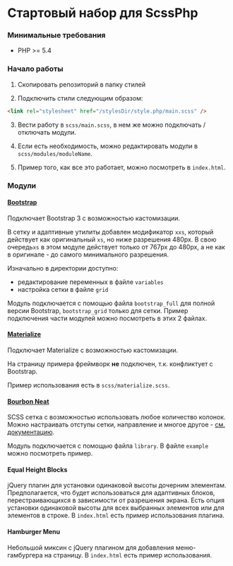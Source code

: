 # Стартовый набор для ScssPhp



### Минимальные требования

* PHP >= 5.4



### Начало работы

1. Скопировать репозиторий в папку стилей

2. Подключить стили следующим образом:
```html
<link rel="stylesheet" href="/stylesDir/style.php/main.scss" />
```

3. Вести работу в ``scss/main.scss``, в нем же можно подключать / отключать модули.

4. Если есть необходимость, можно редактировать модули в ``scss/modules/moduleName``.

5. Пример того, как все это работает, можно посмотреть в ``index.html``.



### Модули


#### [Bootstrap](http://getbootstrap.com/css/#sass)

Подключает Bootstrap 3 с возможностью кастомизации.

В сетку и адаптивные утилиты добавлен модификатор ``xxs``, который действует как оригинальный ``xs``, но ниже разрешения 480px. В свою очередь``xs`` в этом модуле действует только от 767px до 480px, а не как в оригинале - до самого минимального разрешения.

Изначально в директории доступно:
* редактирование переменных в файле ``variables``
* настройка сетки в файле ``grid``

Модуль подключается с помощью файла ``bootstrap_full`` для полной версии Bootstrap, ``bootstrap_grid`` только для сетки.
Пример подключения части модулей можно посмотреть в этих 2 файлах.


#### [Materialize](http://materializecss.com/)

Подключает Materialize с возможностью кастомизации.

На страницу примера фреймворк **не** подключен, т.к. конфликтует с Bootstrap.

Пример использования есть в ``scss/materialize.scss``.


#### [Bourbon Neat](http://neat.bourbon.io/examples/)

SCSS сетка с возможностью использовать любое количество колонок.
Можно настраивать отступы сетки, направление и многое другое - [см. документацию](http://thoughtbot.github.io/neat-docs/latest/).

Модуль подключается с помощью файла ``library``. В файле ``example`` можно посмотреть пример.


#### Equal Height Blocks

jQuery плагин для установки одинаковой высоты дочерним элементам. Предполагается, что будет использоваться для адаптивных блоков, перестраивающихся в зависимости от разрешения экрана.
Есть опция установки одинаковой высоты для всех выбранных элементов или для элементов в строке. В ``index.html`` есть пример использования плагина.


#### Hamburger Menu

Небольшой миксин с jQuery плагином для добавления меню-гамбургера на страницу. В ``index.html`` есть пример использования.
